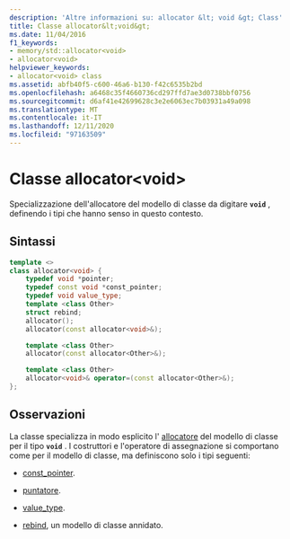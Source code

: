 ```yaml
---
description: 'Altre informazioni su: allocator &lt; void &gt; Class'
title: Classe allocator&lt;void&gt;
ms.date: 11/04/2016
f1_keywords:
- memory/std::allocator<void>
- allocator<void>
helpviewer_keywords:
- allocator<void> class
ms.assetid: abfb40f5-c600-46a6-b130-f42c6535b2bd
ms.openlocfilehash: a6468c35f4660736cd297ffd7ae3d0738bbf0756
ms.sourcegitcommit: d6af41e42699628c3e2e6063ec7b03931a49a098
ms.translationtype: MT
ms.contentlocale: it-IT
ms.lasthandoff: 12/11/2020
ms.locfileid: "97163509"
---
```

# <a name="allocatorltvoidgt-class"></a>Classe allocator&lt;void&gt;

Specializzazione dell'allocatore del modello di classe da digitare **`void`** , definendo i tipi che hanno senso in questo contesto.

## <a name="syntax"></a>Sintassi

```cpp
template <>
class allocator<void> {
    typedef void *pointer;
    typedef const void *const_pointer;
    typedef void value_type;
    template <class Other>
    struct rebind;
    allocator();
    allocator(const allocator<void>&);

    template <class Other>
    allocator(const allocator<Other>&);

    template <class Other>
    allocator<void>& operator=(const allocator<Other>&);
};
```

## <a name="remarks"></a>Osservazioni

La classe specializza in modo esplicito l' [allocatore](allocator-class.md) del modello di classe per il tipo **`void`** . I costruttori e l'operatore di assegnazione si comportano come per il modello di classe, ma definiscono solo i tipi seguenti:

- [const_pointer](allocator-class.md#const_pointer).

- [puntatore](allocator-class.md#pointer).

- [value_type](allocator-class.md#value_type).

- [rebind](allocator-class.md#rebind), un modello di classe annidato.
